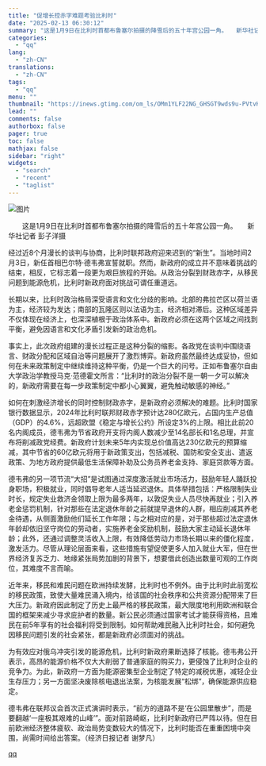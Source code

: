 ```yaml
---
title: "促增长控赤字难题考验比利时"
date: "2025-02-13 06:30:12"
summary: "这是1月9日在比利时首都布鲁塞尔拍摄的降雪后的五十年宫公园一角。　　新华社记者 彭子洋摄　　经过..."
categories:
  - "qq"
lang:
  - "zh-CN"
translations:
  - "zh-CN"
tags:
  - "qq"
menu: ""
thumbnail: "https://inews.gtimg.com/om_ls/OMm1YLF22NG_GHSGT9wds9u-PVtvKMPMy53e1TQwahigAAA_640360/0"
lead: ""
comments: false
authorbox: false
pager: true
toc: false
mathjax: false
sidebar: "right"
widgets:
  - "search"
  - "recent"
  - "taglist"
---
```


![图片](https://inews.gtimg.com/om_bt/O4V8TqQy8h-HxEqt_zt5MadFuh3WtfwBYvBiIqFoVaCk4AA/641)

　　这是1月9日在比利时首都布鲁塞尔拍摄的降雪后的五十年宫公园一角。　　新华社记者 彭子洋摄

经过近8个月漫长的谈判与协商，比利时联邦政府迎来迟到的“新生”。当地时间2月3日，新任首相巴尔特·德韦弗宣誓就职。然而，新政府的成立并不意味着挑战的结束，相反，它标志着一段更为艰巨旅程的开始。从政治分裂到财政赤字，从移民问题到能源危机，比利时新政府面对挑战可谓任重道远。

长期以来，比利时政治格局深受语言和文化分歧的影响。北部的弗拉芒区以荷兰语为主，经济较为发达；南部的瓦隆区则以法语为主，经济相对滞后。这种区域差异不仅体现在经济上，也深深植根于政治体系中。新政府必须在这两个区域之间找到平衡，避免因语言和文化矛盾引发新的政治危机。

事实上，此次政府组建的漫长过程正是这种分裂的缩影。各政党在谈判中围绕语言、财政分配和区域自治等问题展开了激烈博弈。新政府虽然最终达成妥协，但如何在未来政策制定中继续维持这种平衡，仍是一个巨大的问号。正如布鲁塞尔自由大学政治学教授马克·范德霍文所言：“比利时的政治分裂不是一朝一夕可以解决的，新政府需要在每一步政策制定中都小心翼翼，避免触动敏感的神经。”

如何在刺激经济增长的同时控制财政赤字，是新政府必须解决的难题。比利时国家银行数据显示，2024年比利时联邦财政赤字预计达280亿欧元，占国内生产总值（GDP）的4.6%，远超欧盟《稳定与增长公约》所设定3%的上限。相比此前20名内阁成员，德韦弗为节省政府开支将内阁人数减少至14名部长和1名总理，并宣布将削减政党经费。新政府计划未来5年内实现总价值高达230亿欧元的预算缩减，其中节省的60亿欧元将用于新政策支出，包括减税、国防和安全支出、遣返政策、为地方政府提供最低生活保障补助及公务员养老金支持、家庭贷款等方面。

德韦弗的另一项节流“大招”是试图通过深度激活就业市场活力，鼓励年轻人踊跃投身职场，积极就业，同时倡导老年人适当延迟退休。具体举措包括：严格限制失业时长，规定失业救济金领取上限为最多两年，以敦促失业人员尽快再就业；引入养老金惩罚机制，针对那些在法定退休年龄之前就提早退休的人群，相应削减其养老金待遇，从侧面激励他们延长工作年限；与之相对应的是，对于那些超过法定退休年龄却依旧坚守岗位的劳动者，实施养老金奖励机制，鼓励大家主动延长退休年龄；此外，还通过调整灵活收入上限，有效降低劳动力市场长期以来的僵化程度，激发活力。尽管从理论层面来看，这些措施有望促使更多人加入就业大军，但在世界经济复苏乏力、地缘紧张局势加剧的背景下，想要借此创造出数量可观的工作岗位，其难度不言而喻。

近年来，移民和难民问题在欧洲持续发酵，比利时也不例外。由于比利时此前宽松的移民政策，致使大量难民涌入境内，给该国的社会秩序和公共资源分配带来了巨大压力。新政府因此制定了历史上最严格的移民政策，最大限度地利用欧洲和联合国的框架来减少寻求庇护者的数量。新公民必须通过国家考试才能获得资格，且难民在前5年享有的社会福利将受到限制。如何帮助难民融入比利时社会，如何避免因移民问题引发的社会紧张，都是新政府必须面对的挑战。

为有效应对俄乌冲突引发的能源危机，比利时新政府果断选择了核能。德韦弗公开表示，高昂的能源价格不仅大大削弱了普通家庭的购买力，更侵蚀了比利时企业的竞争力。为此，新政府一方面为能源密集型企业制定了特定的减税优惠，减轻企业生存压力；另一方面坚决废除核电退出法案，为核能发展“松绑”，确保能源供应稳定。

德韦弗在联邦议会首次正式演讲时表示，“前方的道路不是‘在公园里散步”，而是要翻越‘一座极其艰难的山峰’”。面对前路崎岖，比利时新政府已严阵以待。但在目前欧洲经济整体疲软、政治局势变数较大的情况下，比利时能否在重重困境中突围，尚需时间给出答案。（经济日报记者 谢梦凡）

[qq](https://new.qq.com/rain/a/20250213A00X2S00)
